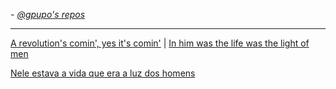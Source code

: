 
_- [@gpupo's repos](https://opensource.gpupo.com/)_

---
[A revolution's comin', yes it's comin'](https://www.youtube.com/watch?v=jr41skFqzb8) |
[In him was the life was the light of men](https://www.bibliaonline.com.br/akjv/jo/1/4)

[Nele estava a vida que era a luz dos homens](https://www.bibliaonline.com.br/nvi/jo/1/4)
